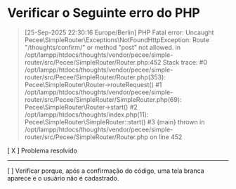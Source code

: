 # Verificar o Seguinte erro do PHP


>[25-Sep-2025 22:30:16 Europe/Berlin] PHP Fatal error:  Uncaught Pecee\SimpleRouter\Exceptions\NotFoundHttpException: Route "/thoughts/confirm/" or method "post" not allowed. in /opt/lampp/htdocs/thoughts/vendor/pecee/simple-router/src/Pecee/SimpleRouter/Router.php:452
>Stack trace:
>#0 /opt/lampp/htdocs/thoughts/vendor/pecee/simple-router/src/Pecee/SimpleRouter/Router.php(353): Pecee\SimpleRouter\Router->routeRequest()
>#1 /opt/lampp/htdocs/thoughts/vendor/pecee/simple-router/src/Pecee/SimpleRouter/SimpleRouter.php(69): Pecee\SimpleRouter\Router->start()
>#2 /opt/lampp/htdocs/thoughts/index.php(11): Pecee\SimpleRouter\SimpleRouter::start()
>#3 {main}
>  thrown in /opt/lampp/htdocs/thoughts/vendor/pecee/simple-router/src/Pecee/SimpleRouter/Router.php on line 452

[ X ] Problema resolvido 


----

[ ] Verificar porque, após a confirmação do código, uma tela branca aparece e o usuário não é cadastrado. 